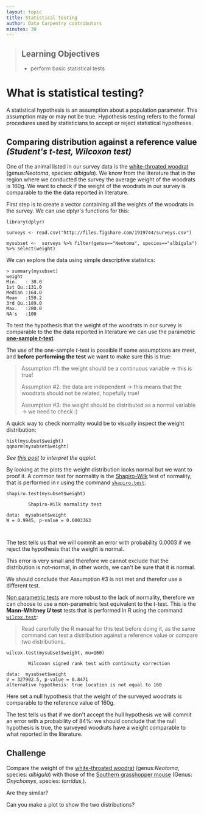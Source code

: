 ```yaml
---
layout: topic
title: Statistical testing
author: Data Carpentry contributors
minutes: 30
---
```

> ## Learning Objectives
>
> *   perform basic statistical tests


# What is statistical testing?

A statistical hypothesis is an assumption about a population parameter. This assumption may or may not be true. Hypothesis testing refers to the formal procedures used by statisticians to accept or reject statistical hypotheses.

## Comparing distribution against a reference value *(Student's *t*-test, Wilcoxon test)*


One of the animal listed in our survey data is the [white-throated woodrat](http://wildnatureimages.org/sitebuildercontent/sitebuilderpictures/white-throated_woodrat_21738.jpg) (genus:*Neotoma*, species: *albigula*). We know from the literature that in the region where we conducted the survey the average weight of the woodrats is 160g. We want to check if the weight of the woodrats in our survey is comparable to the the data reported in literature.

First step is to create a vector containing all the weights of the woodrats in the survey. We can use dplyr's functions for this:  

```
library(dplyr)

surveys <- read.csv("http://files.figshare.com/1919744/surveys.csv")

mysubset <-  surveys %>% filter(genus=="Neotoma", species=="albigula") %>% select(weight)

```
We can explore the data using simple descriptive statistics:

```
> summary(mysubset)
weight     
Min.   : 30.0  
1st Qu.:131.0  
Median :164.0  
Mean   :159.2  
3rd Qu.:189.0  
Max.   :280.0  
NA's   :100   

```

To test the hypothesis that the weight of the woodrats in our survey is comparable to the the data reported in literature we can use the parametric  [**one-sample *t*-test**](https://en.wikipedia.org/wiki/Student's_t-test).

The use of the one-sample *t*-test is possible if some assumptions are meet, and **before performing the test** we want to make sure this is true:

>Assumption \#1: the weight should be a continuous variable  -> this is true!
>
> Assumption \#2: the  data are independent -> this means that the woodrats should not be related, hopefully true!
>
>Assumption \#3: the weight should be  distributed as a normal variable -> we need to check :)

A quick way to check normality would be to visually inspect the weight distribution:

```
hist(mysubset$weight)
qqnorm(mysubset$weight)

```
*See [this post](http://stats.stackexchange.com/questions/101274/how-to-interpret-a-qq-plot) to interpret the qqplot.*

By looking at the plots the weight distribution looks normal but we want to proof it. A common test for normality is the [Shapiro-Wilk](https://en.wikipedia.org/wiki/Shapiro%E2%80%93Wilk_test) test of normality, that is performed in r using the command [`shapiro.test`](https://stat.ethz.ch/R-manual/R-devel/library/stats/html/shapiro.test.html).

```
shapiro.test(mysubset$weight)

        Shapiro-Wilk normality test

data:  mysubset$weight
W = 0.9945, p-value = 0.0003363



```
The test tells us that we will commit an error with probability 0.0003 if we reject the hypothesis that the weight is normal.

This error is very small and therefore we cannot exclude that the distribution is not-normal, in other words, we can't be sure that it is normal.

We should conclude that Assumption \#3 is not met and therefor use a different test.

[Non parametric tests](https://en.wikipedia.org/wiki/Nonparametric_statistics) are more robust to the lack of normality, therefore we can choose to use a non-parametric test equivalent to the *t*-test. This is the **Mann–Whitney *U* test** tests that is performed in R using the command [`wilcox.test`](https://en.wikipedia.org/wiki/Mann%E2%80%93Whitney_U_test):

>Read carerfully the R manual for this test before doing it, as the same command can test a distribution against a reference value or  compare two distributions.

```
wilcox.test(mysubset$weight, mu=160)

        Wilcoxon signed rank test with continuity correction

data:  mysubset$weight
V = 327902.5, p-value = 0.8471
alternative hypothesis: true location is not equal to 160
```

Here set a null hypothesis that the weight of the surveyed woodrats is comparable to the reference value of 160g.

The test tells us that if we don't accept the hull hypothesis we will commit an error with a probability of 84%: we should conclude that the null hypothesis is true, the surveyed woodrats have a weight comparable to what reported in the literature.



## Challenge

Compare the weight of the  [white-throated woodrat](http://wildnatureimages.org/sitebuildercontent/sitebuilderpictures/white-throated_woodrat_21738.jpg) (genus:*Neotoma*, species: *albigula*)  with those of the [Southern grasshopper mouse](http://www.mammalogy.org/uploads/imagecache/library_image/library/1170.jpg) (Genus: *Onychomys*, species: *torridus*,).

Are they similar?

Can you make a plot to show the two distributions?
